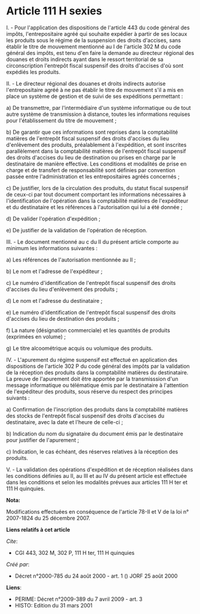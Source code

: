 # Article 111 H sexies

I. - Pour l'application des dispositions de l'article 443 du code général des impôts, l'entrepositaire agréé qui souhaite
expédier à partir de ses locaux les produits sous le régime de la suspension des droits d'accises, sans établir le titre de
mouvement mentionné au I de l'article 302 M du code général des impôts, est tenu d'en faire la demande au directeur régional
des douanes et droits indirects ayant dans le ressort territorial de sa circonscription l'entrepôt fiscal suspensif des
droits d'accises d'où sont expédiés les produits.

II. - Le directeur régional des douanes et droits indirects autorise l'entrepositaire agréé à ne pas établir le titre de
mouvement s'il a mis en place un système de gestion et de suivi de ses expéditions permettant :

a) De transmettre, par l'intermédiaire d'un système informatique ou de tout autre système de transmission à distance, toutes
les informations requises pour l'établissement du titre de mouvement ;

b) De garantir que ces informations sont reprises dans la comptabilité matières de l'entrepôt fiscal suspensif des droits
d'accises du lieu d'enlèvement des produits, préalablement à l'expédition, et sont inscrites parallèlement dans la
comptabilité matières de l'entrepôt fiscal suspensif des droits d'accises du lieu de destination ou prises en charge par le
destinataire de manière effective. Les conditions et modalités de prise en charge et de transfert de responsabilité sont
définies par convention passée entre l'administration et les entrepositaires agréés concernés ;

c) De justifier, lors de la circulation des produits, du statut fiscal suspensif de ceux-ci par tout document comportant les
informations nécessaires à l'identification de l'opération dans la comptabilité matières de l'expéditeur et du destinataire
et les références à l'autorisation qui lui a été donnée ;

d) De valider l'opération d'expédition ;

e) De justifier de la validation de l'opération de réception.

III. - Le document mentionné au c du II du présent article comporte au minimum les informations suivantes :

a) Les références de l'autorisation mentionnée au II ;

b) Le nom et l'adresse de l'expéditeur ;

c) Le numéro d'identification de l'entrepôt fiscal suspensif des droits d'accises du lieu d'enlèvement des produits ;

d) Le nom et l'adresse du destinataire ;

e) Le numéro d'identification de l'entrepôt fiscal suspensif des droits d'accises du lieu de destination des produits ;

f) La nature (désignation commerciale) et les quantités de produits (exprimées en volume) ;

g) Le titre alcoométrique acquis ou volumique des produits.

IV. - L'apurement du régime suspensif est effectué en application des dispositions de l'article 302 P du code général des
impôts par la validation de la réception des produits dans la comptabilité matières du destinataire. La preuve de l'apurement
doit être apportée par la transmisssion d'un message informatique ou télématique émis par le destinataire à l'attention de
l'expéditeur des produits, sous réserve du respect des principes suivants :

a) Confirmation de l'inscription des produits dans la comptabilité matières des stocks de l'entrepôt fiscal suspensif des
droits d'accises du destinataire, avec la date et l'heure de celle-ci ;

b) Indication du nom du signataire du document émis par le destinataire pour justifier de l'apurement ;

c) Indication, le cas échéant, des réserves relatives à la réception des produits.

V. - La validation des opérations d'expédition et de réception réalisées dans les conditions définies au II, au III et au IV
du présent article est effectuée dans les conditions et selon les modalités prévues aux articles 111 H ter et 111 H
quinquies.

**Nota:**

Modifications effectuées en conséquence de l'article 78-II et V de la loi n° 2007-1824 du 25 décembre 2007.

**Liens relatifs à cet article**

_Cite_:

  - CGI 443, 302 M, 302 P, 111 H ter, 111 H quinquies

_Créé par_:

  - Décret n°2000-785 du 24 août 2000 - art. 1 () JORF 25 août 2000

**Liens**:

  - PERIME: Décret n°2009-389 du 7 avril 2009 - art. 3
  - HISTO: Edition du 31 mars 2001

